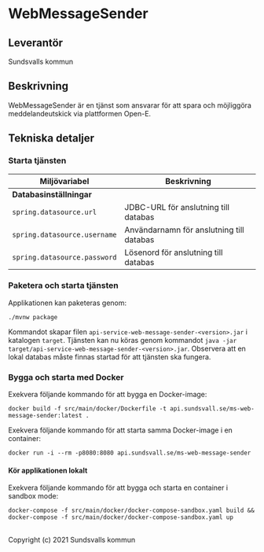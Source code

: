 # WebMessageSender

## Leverantör

Sundsvalls kommun

## Beskrivning
WebMessageSender är en tjänst som ansvarar för att spara och möjliggöra meddelandeutskick via plattformen Open-E.


## Tekniska detaljer

### Starta tjänsten

|Miljövariabel|Beskrivning|
|---|---|
|**Databasinställningar**||
|`spring.datasource.url`|JDBC-URL för anslutning till databas|
|`spring.datasource.username`|Användarnamn för anslutning till databas|
|`spring.datasource.password`|Lösenord för anslutning till databas|


### Paketera och starta tjänsten
Applikationen kan paketeras genom:

```
./mvnw package
```
Kommandot skapar filen `api-service-web-message-sender-<version>.jar` i katalogen `target`. Tjänsten kan nu köras genom kommandot `java -jar target/api-service-web-message-sender-<version>.jar`. Observera att en lokal databas måste finnas startad för att tjänsten ska fungera.

### Bygga och starta med Docker
Exekvera följande kommando för att bygga en Docker-image:

```
docker build -f src/main/docker/Dockerfile -t api.sundsvall.se/ms-web-message-sender:latest .
```

Exekvera följande kommando för att starta samma Docker-image i en container:

```
docker run -i --rm -p8080:8080 api.sundsvall.se/ms-web-message-sender

```

#### Kör applikationen lokalt

Exekvera följande kommando för att bygga och starta en container i sandbox mode:  

```
docker-compose -f src/main/docker/docker-compose-sandbox.yaml build && docker-compose -f src/main/docker/docker-compose-sandbox.yaml up
```


## 
Copyright (c) 2021 Sundsvalls kommun